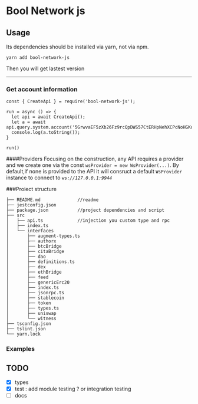 # Bool Network js

## Usage

Its dependencies should be installed via yarn, not via npm.

```
yarn add bool-network-js
```
Then you will get lastest version
***
### Get account information

```
const { CreateApi } = require('bool-network-js');

run = async () => {
  let api = await CreateApi();
  let a = await api.query.system.account('5GrwvaEF5zXb26Fz9rcQpDWS57CtERHpNehXCPcNoHGKutQY');
  console.log(a.toString());
}

run()
```
####Providers
Focusing on the construction, any API requires a provider and we create one via the const `wsProvider = new WsProvider(...)`. By default,if none is provided to the API it will consruct a default  `WsProvider` instance to connect to *`ws://127.0.0.1:9944`*

###Proiect structure
```
├── README.md              //readme
├── jestconfig.json
├── package.json           //project dependencies and script
├── src
│   ├── api.ts             //injection you custom type and rpc
│   ├── index.ts
│   └── interfaces
│       ├── augment-types.ts
│       ├── authorx
│       ├── btcBridge
│       ├── citaBridge
│       ├── dao
│       ├── definitions.ts
│       ├── dex
│       ├── ethBridge
│       ├── feed
│       ├── genericErc20
│       ├── index.ts
│       ├── jsonrpc.ts
│       ├── stablecoin
│       ├── token
│       ├── types.ts
│       ├── uniswap
│       └── witness
├── tsconfig.json
├── tslint.json
└── yarn.lock
```
### Examples

## TODO

- [x] types
- [x] test : add module testing ? or integration testing
- [ ] docs
